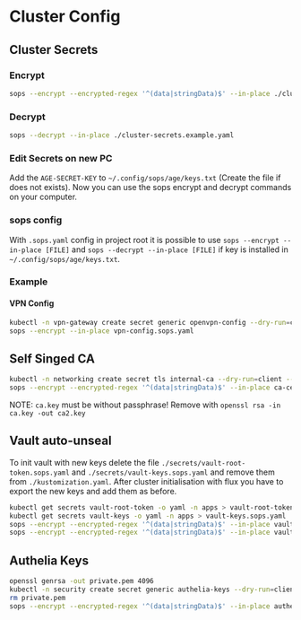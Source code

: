 # Cluster Config

## Cluster Secrets

### Encrypt

```bash
sops --encrypt --encrypted-regex '^(data|stringData)$' --in-place ./cluster-secrets.example.yaml
```

### Decrypt

```bash
sops --decrypt --in-place ./cluster-secrets.example.yaml
```

### Edit Secrets on new PC

Add the `AGE-SECRET-KEY` to `~/.config/sops/age/keys.txt` (Create the file if does not exists). Now you can use the sops encrypt and decrypt commands on your computer.

### sops config

With `.sops.yaml` config in project root it is possible to use `sops --encrypt --in-place [FILE]` and `sops --decrypt --in-place [FILE]` if key is installed in `~/.config/sops/age/keys.txt`.

### Example

#### VPN Config

```bash
kubectl -n vpn-gateway create secret generic openvpn-config --dry-run=client --from-file=vpnConfigfile=./INPUT_FILENAME.ovpn -o yaml > vpn-config.sops.yaml
sops --encrypt --in-place vpn-config.sops.yaml
```

## Self Singed CA

```bash
kubectl -n networking create secret tls internal-ca --dry-run=client --cert=ca.crt --key=ca.key -o yaml > ca-certs.sops.yaml
sops --encrypt --encrypted-regex '^(data|stringData)$' --in-place ca-certs.sops.yaml
```

NOTE: `ca.key` must be without passphrase! Remove with `openssl rsa -in ca.key -out ca2.key`

## Vault auto-unseal

To init vault with new keys delete the file `./secrets/vault-root-token.sops.yaml` and `./secrets/vault-keys.sops.yaml` and remove them from `./kustomization.yaml`. After cluster initialisation with flux you have to export the new keys and add them as before.

```bash
kubectl get secrets vault-root-token -o yaml -n apps > vault-root-token.sops.yaml
kubectl get secrets vault-keys -o yaml -n apps > vault-keys.sops.yaml
sops --encrypt --encrypted-regex '^(data|stringData)$' --in-place vault-root-token.sops.yaml
sops --encrypt --encrypted-regex '^(data|stringData)$' --in-place vault-keys.sops.yaml
```

## Authelia Keys

```bash
openssl genrsa -out private.pem 4096
kubectl -n security create secret generic authelia-keys --dry-run=client --from-file=oidcIssuerPrivateKey=./private.pem -o yaml > authelia-keys.sops.yam
rm private.pem
sops --encrypt --encrypted-regex '^(data|stringData)$' --in-place authelia-keys.sops.yaml
```
